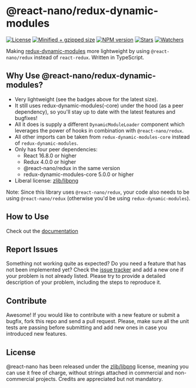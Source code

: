 # @react-nano/redux-dynamic-modules

[![License](https://flat.badgen.net/github/license/lusito/react-nano?icon=github)](https://github.com/Lusito/react-nano/blob/master/LICENSE)
[![Minified + gzipped size](https://flat.badgen.net/bundlephobia/minzip/@react-nano/redux-dynamic-modules?icon=dockbit)](https://bundlephobia.com/result?p=@react-nano/redux-dynamic-modules)
[![NPM version](https://flat.badgen.net/npm/v/@react-nano/redux-dynamic-modules?icon=npm)](https://www.npmjs.com/package/@react-nano/redux-dynamic-modules)
[![Stars](https://flat.badgen.net/github/stars/lusito/react-nano?icon=github)](https://github.com/lusito/react-nano)
[![Watchers](https://flat.badgen.net/github/watchers/lusito/react-nano?icon=github)](https://github.com/lusito/react-nano)

Making [redux-dynamic-modules](https://github.com/microsoft/redux-dynamic-modules) more lightweight by using `@react-nano/redux` instead of `react-redux`.
Written in TypeScript.

## Why Use @react-nano/redux-dynamic-modules?

- Very lightweight (see the badges above for the latest size).
- It still uses redux-dynamic-modules(-core) under the hood (as a peer dependency), so you'll stay up to date with the latest features and bugfixes!
- All it does is supply a different `DynamicModuleLoader` component which leverages the power of hooks in combination with `@react-nano/redux`.
- All other imports can be taken from `redux-dynamic-modules-core` instead of `redux-dynamic-modules`.
- Only has four peer dependencies:
  - React 16.8.0 or higher
  - Redux 4.0.0 or higher
  - @react-nano/redux in the same version
  - redux-dynamic-modules-core 5.0.0 or higher
- Liberal license: [zlib/libpng](https://github.com/Lusito/react-nano/blob/master/LICENSE)

Note: Since this library uses `@react-nano/redux`, your code also needs to be using `@react-nano/redux` (otherwise you'd be using `redux-dynamic-modules`).

## How to Use

Check out the [documentation](docs/setup.md)

## Report Issues

Something not working quite as expected? Do you need a feature that has not been implemented yet? Check the [issue tracker](https://github.com/Lusito/react-nano/issues) and add a new one if your problem is not already listed. Please try to provide a detailed description of your problem, including the steps to reproduce it.

## Contribute

Awesome! If you would like to contribute with a new feature or submit a bugfix, fork this repo and send a pull request. Please, make sure all the unit tests are passing before submitting and add new ones in case you introduced new features.

## License

@react-nano has been released under the [zlib/libpng](https://github.com/Lusito/react-nano/blob/master/LICENSE) license, meaning you
can use it free of charge, without strings attached in commercial and non-commercial projects. Credits are appreciated but not mandatory.
